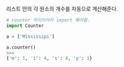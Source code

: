 리스트 안의 각 원소의 개수를 자동으로 계산해준다. 

```python
# counter 라이브러리 import 해야함.
import Counter

a = ['Mississipi']

a.counter()
>>>
{'m': 1, 'i': 4, 's': 4, 'p': 1}
```